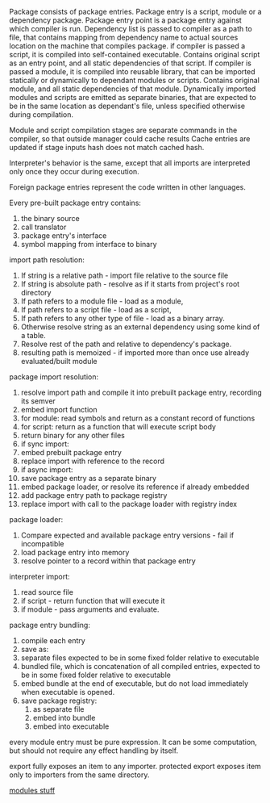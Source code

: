 Package consists of package entries. Package entry is a script, module or a dependency package.
Package entry point is a package entry against which compiler is run.
Dependency list is passed to compiler as a path to file, that contains mapping from dependency name to actual sources location on the machine that compiles package. 
if compiler is passed a script, it is compiled into self-contained executable. Contains original script as an entry point, and all static dependencies of that script.
If compiler is passed a module, it is compiled into reusable library, that can be imported statically or dynamically to dependant modules or scripts. Contains original module, and all static dependencies of that module.
Dynamically imported modules and scripts are emitted as separate binaries, that are expected to be in the same location as dependant's file, unless specified otherwise during compilation.

Module and script compilation stages are separate commands in the compiler, so that outside manager could cache results
Cache entries are updated if stage inputs hash does not match cached hash.

Interpreter's behavior is the same, except that all imports are interpreted only once they occur during execution.

Foreign package entries represent the code written in other languages.

Every pre-built package entry contains:
1. the binary source
2. call translator
3. package entry's interface
4. symbol mapping from interface to binary

import path resolution:
1. If string is a relative path - import file relative to the source file
2. If string is absolute path - resolve as if it starts from project's root directory
3. If path refers to a module file - load as a module, 
4. If path refers to a script file - load as a script, 
5. If path refers to any other type of file - load as a binary array.
6. Otherwise resolve string as an external dependency using some kind of a table.
7. Resolve rest of the path and relative to dependency's package.
8. resulting path is memoized - if imported more than once use already evaluated/built module

package import resolution:
1. resolve import path and compile it into prebuilt package entry, recording its semver
2. embed import function
  1. for module: read symbols and return as a constant record of functions
  2. for script: return as a function that will execute script body
  3. return binary for any other files
3. if sync import:
  1. embed prebuilt package entry 
  2. replace import with reference to the record
4. if async import:
  1. save package entry as a separate binary
  2. embed package loader, or resolve its reference if already embedded
  3. add package entry path to package registry
  4. replace import with call to the package loader with registry index

package loader:
  1. Compare expected and available package entry versions - fail if incompatible
  2. load package entry into memory
  3. resolve pointer to a record within that package entry

interpreter import:
1. read source file
2. if script - return function that will execute it
3. if module - pass arguments and evaluate.

package entry bundling:
1. compile each entry
2. save as:
  1. separate files expected to be in some fixed folder relative to executable
  2. bundled file, which is concatenation of all compiled entries, expected to be in some fixed folder relative to executable
  3. embed bundle at the end of executable, but do not load immediately when executable is opened.
3. save package registry:
   1. as separate file
   2. embed into bundle
   3. embed into executable

every module entry must be pure expression. It can be some computation, but should not require any effect handling by itself.

export fully exposes an item to any importer. protected export exposes item only to importers from the same directory.

[modules stuff](https://thunderseethe.dev/posts/whats-in-a-module/)